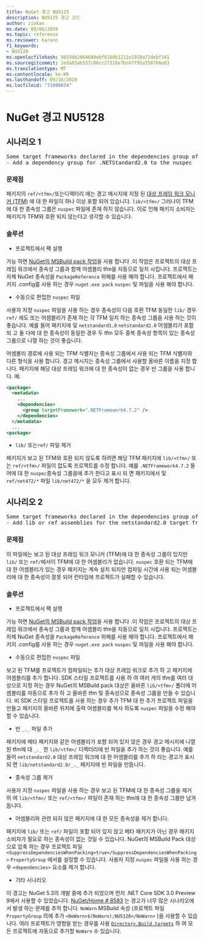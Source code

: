 ```yaml
---
title: NuGet 경고 NU5125
description: NU5125 경고 코드
author: zivkan
ms.date: 09/06/2019
ms.topic: reference
ms.reviewer: karann
f1_keywords:
- NU5128
ms.openlocfilehash: 58550b2064689ebf6180b1211e1910a71debf341
ms.sourcegitcommit: 1eda83ab537c86cc27316e7bc67f95a358766e63
ms.translationtype: MT
ms.contentlocale: ko-KR
ms.lasthandoff: 09/18/2019
ms.locfileid: "71099074"
---
```

# <a name="nuget-warning-nu5128"></a>NuGet 경고 NU5128

## <a name="scenario-1"></a>시나리오 1

<pre>Some target frameworks declared in the dependencies group of the nuspec and the lib/ref folder do not have exact matches in the other location. Consult the list of actions below:
- Add a dependency group for .NETStandard2.0 to the nuspec</pre>

### <a name="issue"></a>문제점

패키지의 `ref/<tfm>/`또는디렉터리 에는 경고 메시지에 지정 된 [대상 프레임 워크 모니커 (TFM)](../target-frameworks.md) 에 대 한 파일이 하나 이상 포함 되어 있습니다. `lib/<tfm>/` 그러나이 TFM에 대 한 종속성 그룹은 `nuspec` 파일에 존재 하지 않습니다. 이로 인해 패키지 소비자는 패키지가 TFM와 호환 되지 않는다고 생각할 수 있습니다.

### <a name="solution"></a>솔루션

* 프로젝트에서 팩 실행

가능 하면 [NuGet의 MSBuild pack 작업](../msbuild-targets.md)을 사용 합니다 .이 작업은 프로젝트의 대상 프레임 워크에서 종속성 그룹과 함께 어셈블리 tfm을 자동으로 일치 시킵니다. 프로젝트는 자체 NuGet 종속성을 `PackageReference` 위해를 사용 해야 합니다. 프로젝트에서 패키지 .config를 사용 하는 경우 `nuget.exe pack` `nuspec` 및 파일을 사용 해야 합니다.

* 수동으로 편집한 `nuspec` 파일

사용자 지정 `nuspec` 파일을 사용 하는 경우 종속성이 다음 호환 TFM 동일한 `lib/` 경우 `ref/` 에도 또는 어셈블리가 존재 하는 각 TFM 일치 하는 종속성 그룹을 사용 하는 것이 좋습니다. 예를 들어 패키지에 및 `netstandard1.0` `netstandard2.0` 어셈블리가 포함 되 고 둘 다에 대 한 종속성이 동일한 경우 두 tfm 모두 중복 종속성 항목이 있는 종속성 그룹으로 나열 하는 것이 좋습니다.

어셈블리 경로에 사용 되는 TFM 식별자는 종속성 그룹에서 사용 되는 TFM 식별자와 다른 형식을 사용 합니다. 경고 메시지는 종속성 그룹에서 사용할 올바른 이름을 지정 합니다. 패키지에 해당 대상 프레임 워크에 대 한 종속성이 없는 경우 빈 그룹을 사용 합니다. 예:

```xml
<package>
  <metadata>
    ...
    <dependencies>
      <group targetFramework=".NETFramework4.7.2" />
    </dependencies>
  </metadata>
  ...
<package>
```

* `lib/` 또는`ref/` 파일 제거

패키지가 보고 된 TFM와 호환 되지 않도록 하려면 해당 TFM 패키지에 `lib/<tfm>/` 또는 `ref/<tfm>/` 파일이 없도록 프로젝트를 수정 합니다. 예를 `.NETFramework4.7.2` 들어에 대 한 `nuspec`종속성 그룹을에 추가 한다고 표시 되 면 패키지에서 및 `ref/net472/*` 파일 `lib/net472/*` 을 모두 제거 합니다.

## <a name="scenario-2"></a>시나리오 2

<pre>Some target frameworks declared in the dependencies group of the nuspec and the lib/ref folder do not have exact matches in the other location. Consult the list of actions below:
- Add lib or ref assemblies for the netstandard2.0 target framework</pre>

### <a name="issue"></a>문제점

이 파일에는 보고 된 대상 프레임 워크 모니커 (TFM)에 대 한 종속성 그룹이 있지만 `lib/` 또는 `ref/`에서이 TFM에 대 한 어셈블리가 없습니다. `nuspec` 호환 되는 TFM에 대 한 어셈블리가 있는 경우 패키지는 계속 설치 되지만 컴파일 시간에 사용 되는 어셈블리에 대 한 종속성이 잘못 되어 런타임에 프로젝트가 실패할 수 있습니다.

### <a name="solution"></a>솔루션

* 프로젝트에서 팩 실행

가능 하면 [NuGet의 MSBuild pack 작업](../msbuild-targets.md)을 사용 합니다 .이 작업은 프로젝트의 대상 프레임 워크에서 종속성 그룹과 함께 어셈블리 tfm을 자동으로 일치 시킵니다. 프로젝트는 자체 NuGet 종속성을 `PackageReference` 위해를 사용 해야 합니다. 프로젝트에서 패키지 .config를 사용 하는 경우 `nuget.exe pack` `nuspec` 및 파일을 사용 해야 합니다.

* 수동으로 편집한 `nuspec` 파일

보고 된 TFM를 프로젝트가 컴파일되는 추가 대상 프레임 워크로 추가 하 고 패키지에 어셈블리를 추가 합니다. SDK 스타일 프로젝트를 사용 하 여 여러 개의 tfm를 여러 대상으로 지정 하는 경우 NuGet의 MSBuild pack 대상은 올바른 `lib/<tfm>/` 폴더에 어셈블리를 자동으로 추가 하 고 올바른 tfm 및 종속성으로 종속성 그룹을 만들 수 있습니다. 비 SDK 스타일 프로젝트를 사용 하는 경우 추가 TFM 대 한 추가 프로젝트 파일을 만들고 패키지의 올바른 위치에 출력 어셈블리를 복사 하도록 `nuspec` 파일을 수정 해야 할 수 있습니다.

* 빈 `_._` 파일 추가

패키지에 메타 패키지와 같은 어셈블리가 포함 되어 있지 않은 경우 경고 메시지에 나열 된 tfm에 대 `_._` 한 `lib/<tfm>/` 디렉터리에 빈 파일을 추가 하는 것이 좋습니다. 예를 들어 `netstandard2.0` 대상 프레임 워크에 대 한 어셈블리를 추가 하 라는 경고가 표시 되 면 `lib/netstandard2.0/_._` 패키지에 빈 파일을 만듭니다.

* 종속성 그룹 제거

사용자 지정 `nuspec` 파일을 사용 하는 경우 보고 된 TFM에 대 한 종속성 그룹을 제거 하 여 `lib/<tfm>/` 또는 `ref/<tfm>/` 파일이 존재 하는 tfm에 대 한 종속성 그룹만 남겨 둡니다.

* 어셈블리와 관련 되지 않은 패키지에 대 한 모든 종속성을 제거 합니다.

패키지에 `lib/` 또는 `ref/` 파일이 포함 되어 있지 않고 메타 패키지가 아닌 경우 패키지 소비자가 필요로 하는 종속성이 없는 것일 수 있습니다. NuGet의 MSBuild Pack 대상으로 압축 하는 경우 프로젝트 파일 `<SuppressDependenciesWhenPacking>true</SuppressDependenciesWhenPacking>` `PropertyGroup` 에서를 설정할 수 있습니다. 사용자 지정 `nuspec` 파일을 사용 하는 경우 `<dependencies>` 요소를 제거 합니다.

* 기타 시나리오

이 경고는 NuGet 5.3의 개발 중에 추가 되었으며 먼저 .NET Core SDK 3.0 Preview 9에서 사용할 수 있었습니다. [NuGet/Home # 8583](https://github.com/nuget/home/issues/8583) 는 경고가 너무 많은 시나리오에서 발생 하는 문제를 추적 합니다. `NoWarn` MSBuild 속성 (프로젝트 파일 `PropertyGroup` 의에 추가 `<NoWarn>$(NoWarn);NU5128</NoWarn>` )을 사용할 수 있습니다. 여러 프로젝트가 영향을 받는 경우를 사용 [`Directory.Build.targets`](/visualstudio/msbuild/customize-your-build) 하 여 모든 프로젝트에 자동으로 추가할 `NoWarn` 수 있습니다.
